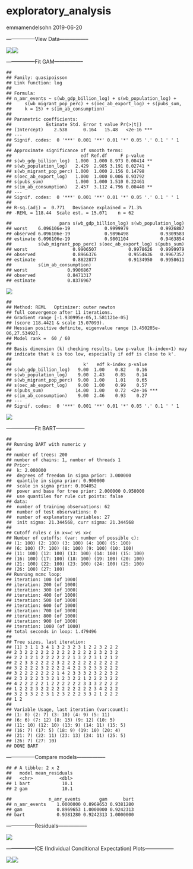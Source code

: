 exploratory\_analysis
================
emmamendelsohn
2019-06-20

—————–View Data—————–

![](01-country-analysis_files/figure-gfm/r%20plots-1.png)<!-- -->![](01-country-analysis_files/figure-gfm/r%20plots-2.png)<!-- -->

—————–Fit GAM—————–

    ## 
    ## Family: quasipoisson 
    ## Link function: log 
    ## 
    ## Formula:
    ## n_amr_events ~ s(wb_gdp_billion_log) + s(wb_population_log) + 
    ##     s(wb_migrant_pop_perc) + s(oec_ab_export_log) + s(pubs_sum, 
    ##     k = 15) + s(im_ab_consumption)
    ## 
    ## Parametric coefficients:
    ##             Estimate Std. Error t value Pr(>|t|)    
    ## (Intercept)    2.538      0.164   15.48   <2e-16 ***
    ## ---
    ## Signif. codes:  0 '***' 0.001 '**' 0.01 '*' 0.05 '.' 0.1 ' ' 1
    ## 
    ## Approximate significance of smooth terms:
    ##                          edf Ref.df     F p-value   
    ## s(wb_gdp_billion_log)  1.000  1.000 8.973 0.00414 **
    ## s(wb_population_log)   2.429  2.985 3.191 0.02741 * 
    ## s(wb_migrant_pop_perc) 1.000  1.000 2.156 0.14798   
    ## s(oec_ab_export_log)   1.000  1.000 0.006 0.93792   
    ## s(pubs_sum)            1.000  1.000 1.510 0.22461   
    ## s(im_ab_consumption)   2.457  3.112 4.796 0.00440 **
    ## ---
    ## Signif. codes:  0 '***' 0.001 '**' 0.01 '*' 0.05 '.' 0.1 ' ' 1
    ## 
    ## R-sq.(adj) =  0.771   Deviance explained = 71.3%
    ## -REML = 118.44  Scale est. = 15.071    n = 62

    ##                  para s(wb_gdp_billion_log) s(wb_population_log)
    ## worst    6.096106e-19             0.9999979            0.9926887
    ## observed 6.096106e-19             0.9896498            0.9309583
    ## estimate 6.096106e-19             0.9801104            0.9463854
    ##          s(wb_migrant_pop_perc) s(oec_ab_export_log) s(pubs_sum)
    ## worst                 0.9906507            0.9978626   0.9999979
    ## observed              0.8966376            0.9554636   0.9967357
    ## estimate              0.8822877            0.9134950   0.9958611
    ##          s(im_ab_consumption)
    ## worst               0.9906867
    ## observed            0.8471317
    ## estimate            0.8376967

![](01-country-analysis_files/figure-gfm/r%20mod-gam-1.png)<!-- -->

    ## 
    ## Method: REML   Optimizer: outer newton
    ## full convergence after 11 iterations.
    ## Gradient range [-1.930995e-05,1.581121e-05]
    ## (score 118.4421 & scale 15.07093).
    ## Hessian positive definite, eigenvalue range [3.450205e-06,27.53492].
    ## Model rank =  60 / 60 
    ## 
    ## Basis dimension (k) checking results. Low p-value (k-index<1) may
    ## indicate that k is too low, especially if edf is close to k'.
    ## 
    ##                           k'   edf k-index p-value    
    ## s(wb_gdp_billion_log)   9.00  1.00    0.82    0.16    
    ## s(wb_population_log)    9.00  2.43    0.85    0.14    
    ## s(wb_migrant_pop_perc)  9.00  1.00    1.01    0.65    
    ## s(oec_ab_export_log)    9.00  1.00    0.99    0.57    
    ## s(pubs_sum)            14.00  1.00    0.72  <2e-16 ***
    ## s(im_ab_consumption)    9.00  2.46    0.93    0.27    
    ## ---
    ## Signif. codes:  0 '***' 0.001 '**' 0.01 '*' 0.05 '.' 0.1 ' ' 1

![](01-country-analysis_files/figure-gfm/r%20mod-gam-2.png)<!-- -->

—————–Fit BART—————–

    ## 
    ## Running BART with numeric y
    ## 
    ## number of trees: 200
    ## number of chains: 1, number of threads 1
    ## Prior:
    ##  k: 2.000000
    ##  degrees of freedom in sigma prior: 3.000000
    ##  quantile in sigma prior: 0.900000
    ##  scale in sigma prior: 0.004052
    ##  power and base for tree prior: 2.000000 0.950000
    ##  use quantiles for rule cut points: false
    ## data:
    ##  number of training observations: 62
    ##  number of test observations: 0
    ##  number of explanatory variables: 27
    ##  init sigma: 21.344568, curr sigma: 21.344568
    ## 
    ## Cutoff rules c in x<=c vs x>c
    ## Number of cutoffs: (var: number of possible c):
    ## (1: 100) (2: 100) (3: 100) (4: 100) (5: 100) 
    ## (6: 100) (7: 100) (8: 100) (9: 100) (10: 100) 
    ## (11: 100) (12: 100) (13: 100) (14: 100) (15: 100) 
    ## (16: 100) (17: 100) (18: 100) (19: 100) (20: 100) 
    ## (21: 100) (22: 100) (23: 100) (24: 100) (25: 100) 
    ## (26: 100) (27: 100) 
    ## Running mcmc loop:
    ## iteration: 100 (of 1000)
    ## iteration: 200 (of 1000)
    ## iteration: 300 (of 1000)
    ## iteration: 400 (of 1000)
    ## iteration: 500 (of 1000)
    ## iteration: 600 (of 1000)
    ## iteration: 700 (of 1000)
    ## iteration: 800 (of 1000)
    ## iteration: 900 (of 1000)
    ## iteration: 1000 (of 1000)
    ## total seconds in loop: 1.479496
    ## 
    ## Tree sizes, last iteration:
    ## [1] 3 1 1 3 4 1 3 2 3 2 3 1 2 2 3 2 2 2 
    ## 2 3 2 2 2 2 2 2 2 2 2 2 2 2 2 2 3 2 3 2 
    ## 2 2 3 2 1 2 2 2 2 2 2 1 3 2 2 3 1 2 1 2 
    ## 2 2 3 3 2 2 2 2 3 2 2 2 2 2 2 2 2 2 2 2 
    ## 3 2 2 2 2 3 2 2 2 2 4 2 2 3 2 3 3 2 2 2 
    ## 3 2 2 2 2 2 2 2 1 4 2 3 3 3 2 3 2 2 3 2 
    ## 2 3 2 2 2 3 3 2 1 2 3 2 2 1 2 2 2 3 2 2 
    ## 4 2 2 2 2 2 1 2 2 2 2 2 2 3 3 3 2 2 2 2 
    ## 1 2 2 2 3 2 2 2 2 2 2 2 2 2 2 3 4 2 2 2 
    ## 3 2 3 3 2 2 3 1 2 3 2 2 2 3 3 2 1 2 2 2 
    ## 1 2 
    ## 
    ## Variable Usage, last iteration (var:count):
    ## (1: 8) (2: 7) (3: 10) (4: 9) (5: 11) 
    ## (6: 6) (7: 12) (8: 13) (9: 12) (10: 5) 
    ## (11: 10) (12: 10) (13: 9) (14: 11) (15: 5) 
    ## (16: 7) (17: 5) (18: 9) (19: 10) (20: 4) 
    ## (21: 7) (22: 11) (23: 13) (24: 11) (25: 5) 
    ## (26: 7) (27: 10) 
    ## DONE BART

—————–Compare models—————–

    ## # A tibble: 2 x 2
    ##   model mean_residuals
    ##   <chr>          <dbl>
    ## 1 bart            10.1
    ## 2 gam             10.1

    ##              n_amr_events       gam      bart
    ## n_amr_events    1.0000000 0.8969653 0.9381280
    ## gam             0.8969653 1.0000000 0.9242313
    ## bart            0.9381280 0.9242313 1.0000000

—————–Residuals—————–

![](01-country-analysis_files/figure-gfm/r%20resids-1.png)<!-- -->

—————–ICE (Individual Conditional Expectation) Plots—————–

![](01-country-analysis_files/figure-gfm/r%20ice-1.png)<!-- -->![](01-country-analysis_files/figure-gfm/r%20ice-2.png)<!-- -->
